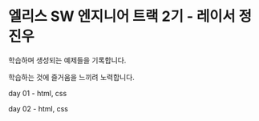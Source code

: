 # 엘리스 SW 엔지니어 트랙 2기 - 레이서 정진우

학습하며 생성되는 예제들을 기록합니다.

학습하는 것에 즐거움을 느끼려 노력합니다.

day 01 - html, css

day 02 - html, css